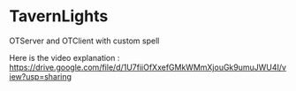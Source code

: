 # TavernLights

OTServer and OTClient with custom spell

Here is the video explanation : https://drive.google.com/file/d/1U7fiiOfXxefGMkWMmXjouGk9umuJWU4I/view?usp=sharing
